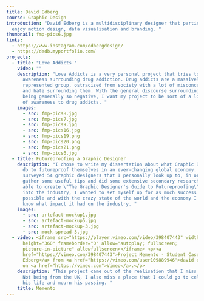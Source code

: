 ```yaml
---
title: David Edberg
course: Graphic Design
introduction: "David Edberg is a multidisciplinary designer that particularly
  enjoy motion design, data visualisation and branding. "
thumbnail: fmp-pics6.jpg
links:
  - https://www.instagram.com/edbergdesign/
  - https://dedb.myportfolio.com/
projects:
  - title: "Love Addicts "
    video: ""
    description: "Love Addicts is a very personal project that tries to spread
      awareness surrounding drug addiction. Drug addicts are a massively under
      represented group, ostracised from society with a lot of misconceptions
      and hate surrounding them. With the general discourse surrounding addicts,
      being generally so negative, I want my project to be sort of a love letter
      of awareness to drug addicts. "
    images:
      - src: fmp-pics8.jpg
      - src: fmp-pics7.jpg
      - src: fmp-pics9.jpg
      - src: fmp-pics16.jpg
      - src: fmp-pics19.png
      - src: fmp-pics20.png
      - src: fmp-pics21.png
      - src: fmp-pics6.jpg
  - title: Futureproofing a Graphic Designer
    description: "I chose to write my dissertation about what Graphic Designers can
      do to futureproof themselves in an ever-changing global economy. I
      surveyed 54 graphic designers that I personally look up to, in order to
      gather some useful tips and did some extensive secondary research to be
      able to create \"The Graphic Designer's Guide to Futureproofing\". Going
      into the industry, I wanted to set myself up for as much success as
      possible and with the crazy state of the world and the economy I wanted to
      know what impact it had on the industry. "
    images:
      - src: artefact-mockup1.jpg
      - src: artefact-mockup5.jpg
      - src: artefact-mockup-3.jpg
      - src: mock-spread-3.jpg
  - video: <iframe src="https://player.vimeo.com/video/398407443" width="640"
      height="360" frameborder="0" allow="autoplay; fullscreen;
      picture-in-picture" allowfullscreen></iframe> <p><a
      href="https://vimeo.com/398407443">Project Memento - Student Case by David
      Edberg</a> from <a href="https://vimeo.com/user109889946">david edberg</a>
      on <a href="https://vimeo.com">Vimeo</a>.</p>
    description: "This project came out of the realisation that I miss my grandpa.
      Not being from the UK, I also miss a place that I could go to celebrate
      his life and mourn his passing. "
    title: Memento
---
```

